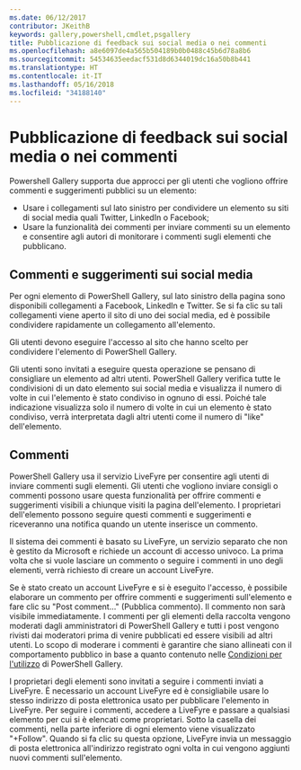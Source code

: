 ```yaml
---
ms.date: 06/12/2017
contributor: JKeithB
keywords: gallery,powershell,cmdlet,psgallery
title: Pubblicazione di feedback sui social media o nei commenti
ms.openlocfilehash: a8e6097de4a565b504189b0b0488c45b6d78a8b6
ms.sourcegitcommit: 54534635eedacf531d8d6344019dc16a50b8b441
ms.translationtype: HT
ms.contentlocale: it-IT
ms.lasthandoff: 05/16/2018
ms.locfileid: "34188140"
---
```

# <a name="providing-feedback-via-social-media-or-comments"></a>Pubblicazione di feedback sui social media o nei commenti

Powershell Gallery supporta due approcci per gli utenti che vogliono offrire commenti e suggerimenti pubblici su un elemento:

- Usare i collegamenti sul lato sinistro per condividere un elemento su siti di social media quali Twitter, LinkedIn o Facebook;
- Usare la funzionalità dei commenti per inviare commenti su un elemento e consentire agli autori di monitorare i commenti sugli elementi che pubblicano.

## <a name="social-media-feedback"></a>Commenti e suggerimenti sui social media

Per ogni elemento di PowerShell Gallery, sul lato sinistro della pagina sono disponibili collegamenti a Facebook, LinkedIn e Twitter.
Se si fa clic su tali collegamenti viene aperto il sito di uno dei social media, ed è possibile condividere rapidamente un collegamento all'elemento.

Gli utenti devono eseguire l'accesso al sito che hanno scelto per condividere l'elemento di PowerShell Gallery.

Gli utenti sono invitati a eseguire questa operazione se pensano di consigliare un elemento ad altri utenti.
PowerShell Gallery verifica tutte le condivisioni di un dato elemento sui social media e visualizza il numero di volte in cui l'elemento è stato condiviso in ognuno di essi.
Poiché tale indicazione visualizza solo il numero di volte in cui un elemento è stato condiviso, verrà interpretata dagli altri utenti come il numero di "like" dell'elemento.


## <a name="comments"></a>Commenti

PowerShell Gallery usa il servizio LiveFyre per consentire agli utenti di inviare commenti sugli elementi.
Gli utenti che vogliono inviare consigli o commenti possono usare questa funzionalità per offrire commenti e suggerimenti visibili a chiunque visiti la pagina dell'elemento.
I proprietari dell'elemento possono seguire questi commenti e suggerimenti e riceveranno una notifica quando un utente inserisce un commento.

Il sistema dei commenti è basato su LiveFyre, un servizio separato che non è gestito da Microsoft e richiede un account di accesso univoco.
La prima volta che si vuole lasciare un commento o seguire i commenti in uno degli elementi, verrà richiesto di creare un account LiveFyre.

Se è stato creato un account LiveFyre e si è eseguito l'accesso, è possibile elaborare un commento per offrire commenti e suggerimenti sull'elemento e fare clic su "Post comment..." (Pubblica commento). Il commento non sarà visibile immediatamente.
I commenti per gli elementi della raccolta vengono moderati dagli amministratori di PowerShell Gallery e tutti i post vengono rivisti dai moderatori prima di venire pubblicati ed essere visibili ad altri utenti.
Lo scopo di moderare i commenti è garantire che siano allineati con il comportamento pubblico in base a quanto contenuto nelle [Condizioni per l'utilizzo](https://www.powershellgallery.com/policies/Terms) di PowerShell Gallery.

I proprietari degli elementi sono invitati a seguire i commenti inviati a LiveFyre.
È necessario un account LiveFyre ed è consigliabile usare lo stesso indirizzo di posta elettronica usato per pubblicare l'elemento in LiveFyre.
Per seguire i commenti, accedere a LiveFyre e passare a qualsiasi elemento per cui si è elencati come proprietari.
Sotto la casella dei commenti, nella parte inferiore di ogni elemento viene visualizzato "+Follow".
Quando si fa clic su questa opzione, LiveFyre invia un messaggio di posta elettronica all'indirizzo registrato ogni volta in cui vengono aggiunti nuovi commenti sull'elemento.